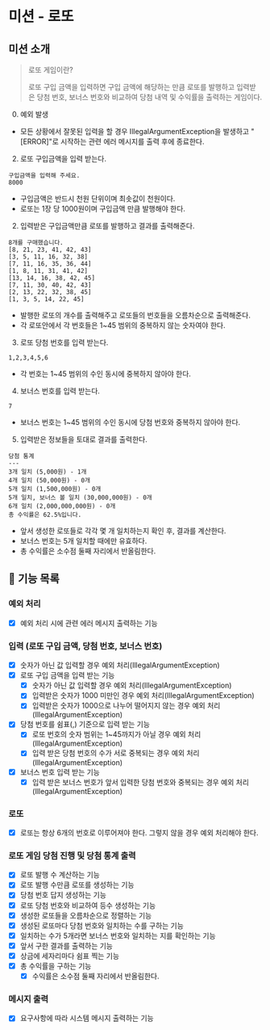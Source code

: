 # 미션 - 로또

## 미션 소개
> 로또 게임이란?
>
> 로또 구입 금액을 입력하면 구입 금액에 해당하는 만큼 로또를 발행하고 입력받은 당첨 번호, 보너스 번호와 비교하여 당첨 내역 및 수익률을 출력하는 게임이다.

0. 예외 발생
- 모든 상황에서 잘못된 입력을 할 경우 IllegalArgumentException을 발생하고 "[ERROR]"로 시작하는 관련 에러 메시지를 출력 후에 종료한다.

2. 로또 구입금액을 입력 받는다.
```
구입금액을 입력해 주세요.
8000
```
- 구입금액은 반드시 천원 단위이며 최솟값이 천원이다.
- 로또는 1장 당 1000원이며 구입금액 만큼 발행해야 한다.

2. 입력받은 구입금액만큼 로또를 발행하고 결과를 출력해준다.
```
8개를 구매했습니다.
[8, 21, 23, 41, 42, 43] 
[3, 5, 11, 16, 32, 38] 
[7, 11, 16, 35, 36, 44] 
[1, 8, 11, 31, 41, 42] 
[13, 14, 16, 38, 42, 45] 
[7, 11, 30, 40, 42, 43] 
[2, 13, 22, 32, 38, 45] 
[1, 3, 5, 14, 22, 45]
```
- 발행한 로또의 개수를 출력해주고 로또들의 번호들을 오름차순으로 출력해준다.
- 각 로또안에서 각 번호들은 1~45 범위의 중복하지 않는 숫자여야 한다.

3. 로또 당첨 번호를 입력 받는다.
```
1,2,3,4,5,6
```
- 각 번호는 1~45 범위의 수인 동시에 중복하지 않아야 한다.

4. 보너스 번호를 입력 받는다.
```
7
```
- 보너스 번호는 1~45 범위의 수인 동시에 당첨 번호와 중복하지 않아야 한다.

5. 입력받은 정보들을 토대로 결과를 출력한다.
```
당첨 통계
---
3개 일치 (5,000원) - 1개
4개 일치 (50,000원) - 0개
5개 일치 (1,500,000원) - 0개
5개 일치, 보너스 볼 일치 (30,000,000원) - 0개
6개 일치 (2,000,000,000원) - 0개
총 수익률은 62.5%입니다.
```
- 앞서 생성한 로또들로 각각 몇 개 일치하는지 확인 후, 결과를 계산한다.
- 보너스 번호는 5개 일치할 때에만 유효하다.
- 총 수익률은 소수점 둘째 자리에서 반올림한다.

## 🚀 기능 목록

### 예외 처리
- [X] 예외 처리 시에 관련 에러 메시지 출력하는 기능

### 입력 (로또 구입 금액, 당첨 번호, 보너스 번호)
- [X] 숫자가 아닌 값 입력할 경우 예외 처리(IllegalArgumentException)
- [X] 로또 구입 금액을 입력 받는 기능
    - [X] 숫자가 아닌 값 입력할 경우 예외 처리(IllegalArgumentException)
    - [X] 입력받은 숫자가 1000 미만인 경우 예외 처리(IllegalArgumentException)
    - [X] 입력받은 숫자가 1000으로 나누어 떨어지지 않는 경우 예외 처리(IllegalArgumentException)
- [X] 당첨 번호를 쉼표(,) 기준으로 입력 받는 기능
    - [X] 로또 번호의 숫자 범위는 1~45까지가 아닐 경우 예외 처리(IllegalArgumentException)
    - [X] 입력 받은 당첨 번호의 수가 서로 중복되는 경우 예외 처리(IllegalArgumentException)
- [X] 보너스 번호 입력 받는 기능 
    - [X] 입력 받은 보너스 번호가 앞서 입력한 당첨 번호와 중복되는 경우 예외 처리(IllegalArgumentException)

### 로또
- [X] 로또는 항상 6개의 번호로 이루어져야 한다. 그렇지 않을 경우 예외 처리해야 한다.

### 로또 게임 당첨 진행 및 당첨 통계 출력
- [X] 로또 발행 수 계산하는 기능
- [X] 로또 발행 수만큼 로또를 생성하는 기능
- [X] 당첨 번호 답지 생성하는 기능
- [X] 로또 당첨 번호와 비교하여 등수 생성하는 기능
- [X] 생성한 로또들을 오름차순으로 정렬하는 기능
- [X] 생성된 로또마다 당첨 번호와 일치하는 수를 구하는 기능
- [X] 일치하는 수가 5개라면 보너스 번호와 일치하는 지를 확인하는 기능
- [X] 앞서 구한 결과를 출력하는 기능
- [X] 상금에 세자리마다 쉼표 찍는 기능
- [X] 총 수익률을 구하는 기능
    - [X] 수익률은 소수점 둘째 자리에서 반올림한다.

### 메시지 출력
- [X] 요구사항에 따라 시스템 메시지 출력하는 기능
